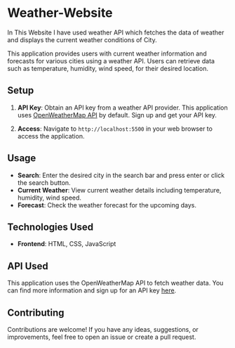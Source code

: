 # Weather-Website
In This Website I have used weather API which fetches the data of weather and displays the current weather conditions of City.

This application provides users with current weather information and forecasts for various cities using a weather API. Users can retrieve data such as temperature, humidity, wind speed, for their desired location.

## Setup

1. **API Key**: Obtain an API key from a weather API provider. This application uses [OpenWeatherMap API](https://openweathermap.org/api) by default. Sign up and get your API key.

2. **Access**: Navigate to `http://localhost:5500` in your web browser to access the application.

## Usage

- **Search**: Enter the desired city in the search bar and press enter or click the search button.
- **Current Weather**: View current weather details including temperature, humidity, wind speed.
- **Forecast**: Check the weather forecast for the upcoming days.

## Technologies Used

- **Frontend**: HTML, CSS, JavaScript

## API Used

This application uses the OpenWeatherMap API to fetch weather data. You can find more information and sign up for an API key [here](https://openweathermap.org/api).

## Contributing

Contributions are welcome! If you have any ideas, suggestions, or improvements, feel free to open an issue or create a pull request.
